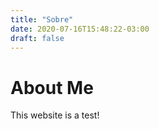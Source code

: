 ```yaml
---
title: "Sobre"
date: 2020-07-16T15:48:22-03:00
draft: false
---
```


# About Me
This website is a test! 

